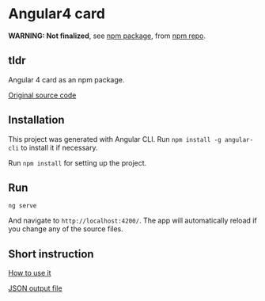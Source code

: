 # Angular4 card

**WARNING: Not finalized**, see [npm package](https://www.npmjs.com/package/angular4-card), from [npm repo](https://www.npmjs.com/~vpcom).

## tldr

Angular 4 card as an npm package.

[Original source code](https://github.com/vpcom/Angular4-UI-blocks-overview/)

## Installation

This project was generated with Angular CLI. Run `npm install -g angular-cli` to install it if necessary.

Run `npm install` for setting up the project.

## Run

    ng serve

And navigate to `http://localhost:4200/`. The app will automatically reload if you change any of the source files.

## Short instruction

[How to use it](https://github.com/vpcom/Angular4-UI-blocks-overview/blob/master/src/app/app.component.html)

[JSON output file](https://github.com/vpcom/Angular4-UI-blocks-overview/blob/master/src/assets/cards.json)
